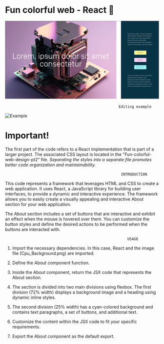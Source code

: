 # Fun colorful web - React 💛

![Colourful Web Design](Web-Design.png)

                                                        Editing example

![Example](https://github.com/valeriaRaizzman/Fun-colorful-web-design/assets/132442225/6e8621f8-22cd-4fd2-b48f-db5fbc91c51a)

                                                       
# Important!

The first part of the code refers to a React implementation that is part of a larger project. The associated CSS layout is located in the "Fun-colorful-web-design-pt2" file.
<I>Separating the styles into a separate file promotes better code organization and maintainability.</i>

                                                         INTRODUCTION

This code represents a framework that leverages HTML and CSS to create a web application. It uses React, a JavaScript library for building user interfaces, to provide a dynamic and interactive experience. The framework allows you to easily create a visually appealing and interactive About section for your web application.

The About section includes a set of buttons that are interactive and exhibit an effect when the mouse is hovered over them.
You can customize the button styles and define the desired actions to be performed when the buttons are interacted with.


                                                            USAGE
                                                            
1. Import the necessary dependencies. In this case, React and the image file (Cpu_Background.png) are imported.

2. Define the About component function.

3. Inside the About component, return the JSX code that represents the About section.

4. The section is divided into two main divisions using flexbox. The first division (72% width) displays a background image and a heading using dynamic inline styles.

5. The second division (25% width) has a cyan-colored background and contains text paragraphs, a set of buttons, and additional text.

6. Customize the content within the JSX code to fit your specific requirements.

7. Export the About component as the default export.



